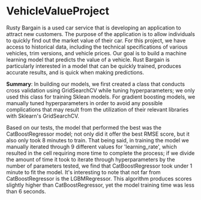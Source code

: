 # VehicleValueProject
Rusty Bargain is a used car service that is developing an application to attract new customers. The purpose of the application is to allow individuals to quickly find out the market value of their car. For this project, we have access to historical data, including the technical specifications of various vehicles, trim versions, and vehicle prices. Our goal is to build a machine learning model that predicts the value of a vehicle. Rust Bargain is particularly interested in a model that can be quickly trained, produces accurate results, and is quick when making predictions.

**Summary**: In building our models, we first created a class that conducts cross validation using GridSearchCV while tuning hyperparameters; we only used this class for training Sklean models. For gradient boosting models, we manually tuned hyperparameters in order to avoid any possible complications that may result from the utilization of their relevant libraries with Sklearn's GridSearchCV.

Based on our tests, the model that performed the best was the CatBoostRegressor model; not only did it offer the best RMSE score, but it also only took 8 minutes to train. That being said, in training the model we manually iterated through 9 different values for 'learning_rate', which resulted in the cell requiring more time to complete the process; if we divide the amount of time it took to iterate through hyperparameters by the number of parameters tested, we find that CatBoostRegressor took under 1 minute to fit the model. It's interesting to note that not far from CatBoostRegressor is the LGBMRegressor. This algorithm produces scores slightly higher than CatBoostRegressor, yet the model training time was less than 6 seconds. 

